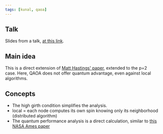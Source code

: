 ```yaml
---
tags: [kunal, qaoa]
---
```

## Talk

Slides from a talk, [at this link](https://docs.google.com/presentation/d/1LZX4FqW6rtafh4Rah95g0WinyL2F9cn2h9MwfzWaTTo/view).

## Main idea

This is a direct extension of [Matt Hastings' paper](https://arxiv.org/abs/1905.07047), extended to the p=2 case. Here, QAOA does not offer quantum advantage, even against local algorithms.

## Concepts
* The high girth condition simplifies the analysis.
* local = each node computes its own spin knowing only its neighborhood (distributed algorithm)
* The quantum performance analysis is a direct calculation, similar to [this NASA Ames paper](https://journals.aps.org/pra/abstract/10.1103/PhysRevA.97.022304)
